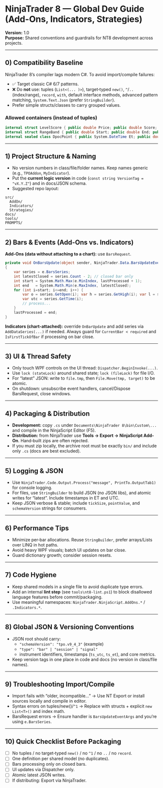 # NinjaTrader 8 — Global Dev Guide (Add-Ons, Indicators, Strategies)
**Version:** 1.0  
**Purpose:** Shared conventions and guardrails for NT8 development across projects.

---

## 0) Compatibility Baseline
NinjaTrader 8’s compiler lags modern C#. To avoid import/compile failures:
- ✅ Target classic C# 6/7 patterns.
- ❌ Do **not** use: tuples (`List<(... )>`), target‑typed `new()`, `^`/`..` (index/range), `record`, `with`, default interface methods, advanced pattern matching, `System.Text.Json` (prefer `StringBuilder`).
- Prefer simple structs/classes to carry grouped values.

### Allowed containers (instead of tuples)
```csharp
internal struct LevelScore { public double Price; public double Score; public LevelScore(double p,double s){ Price=p; Score=s; } }
internal struct RangeBand { public double Start; public double End; public RangeBand(double a,double b){ Start=a; End=b; } }
internal sealed class DpocPoint { public System.DateTime Et; public double Price; public DpocPoint(System.DateTime et,double p){ Et=et; Price=p; } }
```

---

## 1) Project Structure & Naming
- No version numbers in class/file/folder names. Keep names generic (e.g., `TPOAddon`, `MyIndicator`).
- Put the **current logic version** in code (`const string VersionTag = "vX.Y.Z"`) and in docs/JSON schema.
- Suggested repo layout:
```
src/
  AddOn/
  Indicators/
  Strategies/
docs/
tools/
PROMPTS/
```

---

## 2) Bars & Events (Add-Ons vs. Indicators)
**Add-Ons (data without attaching to a chart):** use `BarsRequest`.
```csharp
private void OnBarsUpdate(object sender, NinjaTrader.Data.BarsUpdateEventArgs e)
{
    var series = e.BarsSeries;
    int latestClosed = series.Count - 2; // closed bar only
    int start = System.Math.Max(e.MinIndex, lastProcessed + 1);
    int end   = System.Math.Min(e.MaxIndex, latestClosed);
    for (int i=start; i<=end; i++) {
        var o = series.GetOpen(i); var h = series.GetHigh(i); var l = series.GetLow(i); var c = series.GetClose(i);
        var utc = series.GetTime(i);
        // process...
    }
    lastProcessed = end;
}
```
**Indicators (chart‑attached):** override `OnBarUpdate` and add series via `AddDataSeries(...)` if needed. Always guard for `CurrentBar < required` and `IsFirstTickOfBar` if processing on bar close.

---

## 3) UI & Thread Safety
- Only touch WPF controls on the UI thread: `Dispatcher.BeginInvoke(...)`.
- Use `lock (stateLock)` around shared state; `lock (fileLock)` for file I/O.
- For “latest” JSON: write to `file.tmp`, then `File.Move(tmp, target)` to be atomic.
- On shutdown: unsubscribe event handlers, cancel/Dispose BarsRequest, close windows.

---

## 4) Packaging & Distribution
- **Development:** copy `.cs` under `Documents\NinjaTrader 8\bin\Custom\...` and compile in the NinjaScript Editor (F5).
- **Distribution:** from NinjaTrader use **Tools → Export → NinjaScript Add-On**. Hand‑built zips are often rejected.
- If you must zip locally, the archive root must be exactly `bin/` and include only `.cs` (docs are best excluded).

---

## 5) Logging & JSON
- Use `NinjaTrader.Code.Output.Process("message", PrintTo.OutputTab1)` for console logging.
- For files, use `StringBuilder` to build JSON (no JSON libs), and atomic writes for “latest”. Include timestamps in ET and UTC.
- Keep JSON verbose & stable; include `tickSize`, `pointValue`, and `schemaVersion` strings for consumers.

---

## 6) Performance Tips
- Minimize per‑bar allocations. Reuse `StringBuilder`, prefer arrays/Lists over LINQ in hot paths.
- Avoid heavy WPF visuals; batch UI updates on bar close.
- Guard dictionary growth; consider session resets.

---

## 7) Code Hygiene
- Keep shared models in a single file to avoid duplicate type errors.
- Add an internal **lint step** (see `tools\nt8-lint.ps1`) to block disallowed language features before commit/packaging.
- Use meaningful namespaces: `NinjaTrader.NinjaScript.AddOns.*` / `.Indicators.*`.

---

## 8) Global JSON & Versioning Conventions
- JSON root should carry:
  - `"schemaVersion": "tpo.v9_4_3"` (example)
  - `"type": "bar" | "session" | "signal"`
  - instrument identifiers, timestamps (`ts_utc`, `ts_et`), and core metrics.
- Keep version tags in one place in code and docs (no version in class/file names).

---

## 9) Troubleshooting Import/Compile
- Import fails with “older, incompatible…” → Use NT Export or install sources locally and compile in editor.
- Syntax errors on tuples/new()/`^1` → Replace with structs + explicit `new List<T>()` and index math.
- BarsRequest errors → Ensure handler is `BarsUpdateEventArgs` and you’re using `e.BarsSeries`.

---

## 10) Quick Checklist Before Packaging
- [ ] No tuples / no target‑typed `new()` / no `^1` / no `..` / no `record`.
- [ ] One definition per shared model (no duplicates).
- [ ] Bars processing only on closed bars.
- [ ] UI updates via Dispatcher only.
- [ ] Atomic latest JSON writes.
- [ ] If distributing: Export via NinjaTrader.
